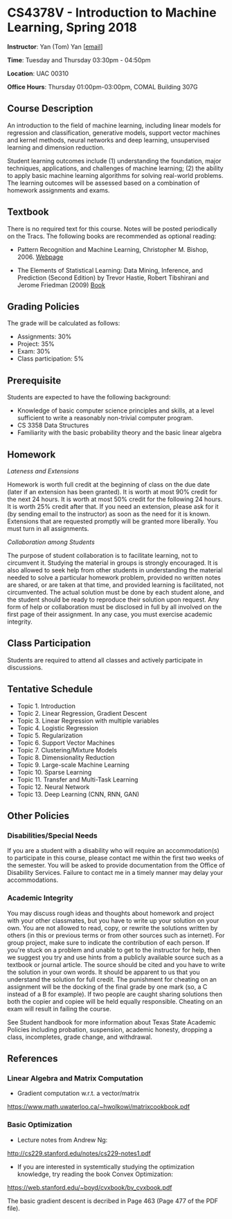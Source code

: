 # CS4378V - Introduction to Machine Learning, Spring 2018
**Instructor**: Yan (Tom) Yan [[email](mailto:tom_yan@txstate.edu)]

**Time**: Tuesday and Thursday 03:30pm - 04:50pm

**Location**: UAC 00310  

**Office Hours**: 
Thursday 01:00pm-03:00pm, COMAL Building 307G


## Course Description
An introduction to the field of machine learning, including linear models for regression and classification, generative models, support vector machines and kernel methods, neural networks and deep learning, unsupervised learning and dimension reduction.

Student learning outcomes include (1) understanding the foundation, major techniques, applications, and challenges of machine learning; (2) the ability to apply basic machine learning algorithms for solving real-world problems. The learning outcomes will be assessed based on a combination of homework assignments and exams.

## Textbook
There is no required text for this course. Notes will be posted periodically on the Tracs.
The following books are recommended as optional reading:

* Pattern Recognition and Machine Learning, Christopher M. Bishop, 2006. [Webpage](http://research.microsoft.com/en-us/um/people/cmbishop/PRML/)

* The Elements of Statistical Learning: Data Mining, Inference, and Prediction (Second Edition)
by Trevor Hastie, Robert Tibshirani and Jerome Friedman (2009) [Book](http://www-stat.stanford.edu/~hastie/Papers/ESLII.pdf)

## Grading Policies
The grade will be calculated as follows:

* Assignments: 30%
* Project: 35% 
* Exam: 30% 
* Class participation: 5% 

## Prerequisite
Students are expected to have the following background:
* Knowledge of basic computer science principles and skills, at a level sufficient to
write a reasonably non-trivial computer program. 
* CS 3358 Data Structures
* Familiarity with the basic probability theory and the basic linear algebra 

## Homework
*Lateness and Extensions*

Homework is worth full credit at the beginning of class on the due date (later if an extension has been granted). It is worth at most 90% credit for the next 24 hours. It is worth at most 50% credit for the following 24 hours. It is worth 25% credit after that.  If you need an extension, please ask for it (by sending email to the instructor) as soon as the need for it is known.  Extensions that are requested promptly will be granted more liberally.  You must turn in all assignments.

*Collaboration among Students*

The purpose of student collaboration is to facilitate learning, not to circumvent it. Studying the material in groups is strongly encouraged. It is also allowed to seek help from other students in understanding the material needed to solve a particular homework problem, provided no written notes are shared, or are taken at that time, and provided learning is facilitated, not circumvented. The actual solution must be done by each student alone, and the student should be ready to reproduce their solution upon request. Any form of help or collaboration must be disclosed in full by all involved on the first page of their assignment. In any case, you must exercise academic integrity.

## Class Participation
Students are required to attend all classes and actively participate in discussions.

## Tentative Schedule

* Topic 1. Introduction 
* Topic 2. Linear Regression, Gradient Descent  
* Topic 3. Linear Regression with multiple variables   
* Topic 4. Logistic Regression 
* Topic 5. Regularization    
* Topic 6. Support Vector Machines
* Topic 7. Clustering/Mixture Models
* Topic 8. Dimensionality Reduction 
* Topic 9. Large-scale Machine Learning 
* Topic 10. Sparse Learning
* Topic 11. Transfer and Multi-Task Learning 
* Topic 12. Neural Network 
* Topic 13. Deep Learning (CNN, RNN, GAN)

## Other Policies

### Disabilities/Special Needs
If you are a student with a disability who will require an accommodation(s) to participate
in this course, please contact me within the first two weeks of the semester. You will be
asked to provide documentation from the Office of Disability Services. Failure to contact
me in a timely manner may delay your accommodations.

### Academic Integrity
You may discuss rough ideas and thoughts about homework and project with your other
classmates, but you have to write up your solution on your own. You are not allowed to
read, copy, or rewrite the solutions written by others (in this or previous terms or from
other sources such as internet). For group project, make sure to indicate the contribution
of each person. If you're stuck on a problem and unable to get to the instructor for help,
then we suggest you try and use hints from a publicly available source such as a textbook
or journal article. The source should be cited and you have to write the solution in your
own words. It should be apparent to us that you understand the solution for full credit.
The punishment for cheating on an assignment will be the docking of the final grade by
one mark (so, a C instead of a B for example). If two people are caught sharing solutions
then both the copier and copiee will be held equally responsible. Cheating on an exam
will result in failing the course.

See Student handbook for more information about Texas State Academic Policies
including probation, suspension, academic honesty, dropping a class, incompletes, grade
change, and withdrawal.


## References

### Linear Algebra and Matrix Computation 

* Gradient computation w.r.t. a vector/matrix

https://www.math.uwaterloo.ca/~hwolkowi/matrixcookbook.pdf

### Basic Optimization 

* Lecture notes from Andrew Ng:

http://cs229.stanford.edu/notes/cs229-notes1.pdf

* If you are interested in systemtically studying the optimization 
 knowledge, try reading the book Convex Optimization:

https://web.stanford.edu/~boyd/cvxbook/bv_cvxbook.pdf

The basic gradient descent is decribed in Page 463 (Page 477 of the PDF file). 

